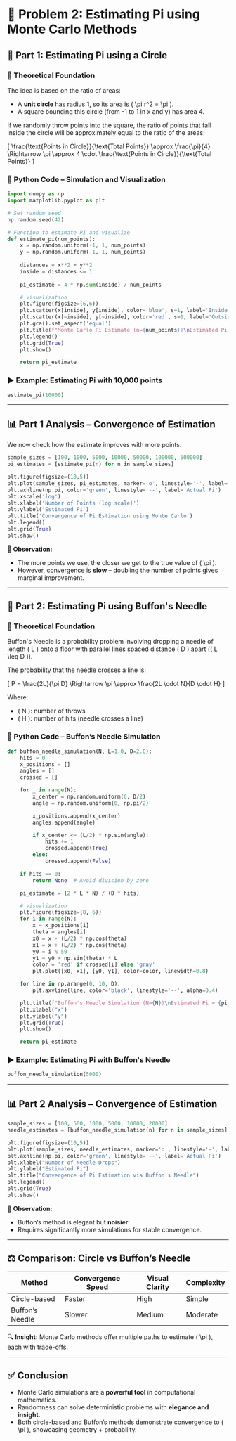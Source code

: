 # 🎯 Problem 2: Estimating Pi using Monte Carlo Methods

## 📌 Part 1: Estimating Pi using a Circle

### 📖 Theoretical Foundation

The idea is based on the ratio of areas:
- A **unit circle** has radius 1, so its area is \( \pi r^2 = \pi \).
- A square bounding this circle (from -1 to 1 in x and y) has area 4.

If we randomly throw points into the square, the ratio of points that fall inside the circle will be approximately equal to the ratio of the areas:

\[ \frac{\text{Points in Circle}}{\text{Total Points}} \approx \frac{\pi}{4} \Rightarrow \pi \approx 4 \cdot \frac{\text{Points in Circle}}{\text{Total Points}} \]

### 🐍 Python Code – Simulation and Visualization

```python
import numpy as np
import matplotlib.pyplot as plt

# Set random seed
np.random.seed(42)

# Function to estimate Pi and visualize
def estimate_pi(num_points):
    x = np.random.uniform(-1, 1, num_points)
    y = np.random.uniform(-1, 1, num_points)
    
    distances = x**2 + y**2
    inside = distances <= 1
    
    pi_estimate = 4 * np.sum(inside) / num_points

    # Visualization
    plt.figure(figsize=(6,6))
    plt.scatter(x[inside], y[inside], color='blue', s=1, label='Inside Circle')
    plt.scatter(x[~inside], y[~inside], color='red', s=1, label='Outside Circle')
    plt.gca().set_aspect('equal')
    plt.title(f"Monte Carlo Pi Estimate (n={num_points})\nEstimated Pi ≈ {pi_estimate:.5f}")
    plt.legend()
    plt.grid(True)
    plt.show()

    return pi_estimate
```

### ▶️ Example: Estimating Pi with 10,000 points

```python
estimate_pi(10000)
```

---

## 📊 Part 1 Analysis – Convergence of Estimation

We now check how the estimate improves with more points.

```python
sample_sizes = [100, 1000, 5000, 10000, 50000, 100000, 500000]
pi_estimates = [estimate_pi(n) for n in sample_sizes]

plt.figure(figsize=(10,5))
plt.plot(sample_sizes, pi_estimates, marker='o', linestyle='-', label='Estimated Pi')
plt.axhline(np.pi, color='green', linestyle='--', label='Actual Pi')
plt.xscale('log')
plt.xlabel('Number of Points (log scale)')
plt.ylabel('Estimated Pi')
plt.title('Convergence of Pi Estimation using Monte Carlo')
plt.legend()
plt.grid(True)
plt.show()
```

🧠 **Observation:**
- The more points we use, the closer we get to the true value of \( \pi \).
- However, convergence is **slow** – doubling the number of points gives marginal improvement.

---

## 📌 Part 2: Estimating Pi using Buffon's Needle

### 📖 Theoretical Foundation

Buffon's Needle is a probability problem involving dropping a needle of length \( L \) onto a floor with parallel lines spaced distance \( D \) apart (\( L \leq D \)).

The probability that the needle crosses a line is:

\[ P = \frac{2L}{\pi D} \Rightarrow \pi \approx \frac{2L \cdot N}{D \cdot H} \]

Where:
- \( N \): number of throws
- \( H \): number of hits (needle crosses a line)

### 🐍 Python Code – Buffon’s Needle Simulation

```python
def buffon_needle_simulation(N, L=1.0, D=2.0):
    hits = 0
    x_positions = []
    angles = []
    crossed = []

    for _ in range(N):
        x_center = np.random.uniform(0, D/2)
        angle = np.random.uniform(0, np.pi/2)

        x_positions.append(x_center)
        angles.append(angle)

        if x_center <= (L/2) * np.sin(angle):
            hits += 1
            crossed.append(True)
        else:
            crossed.append(False)

    if hits == 0:
        return None  # Avoid division by zero

    pi_estimate = (2 * L * N) / (D * hits)

    # Visualization
    plt.figure(figsize=(8, 6))
    for i in range(N):
        x = x_positions[i]
        theta = angles[i]
        x0 = x - (L/2) * np.cos(theta)
        x1 = x + (L/2) * np.cos(theta)
        y0 = i % 50
        y1 = y0 + np.sin(theta) * L
        color = 'red' if crossed[i] else 'gray'
        plt.plot([x0, x1], [y0, y1], color=color, linewidth=0.8)

    for line in np.arange(0, 10, D):
        plt.axvline(line, color='black', linestyle='--', alpha=0.4)

    plt.title(f"Buffon's Needle Simulation (N={N})\nEstimated Pi ≈ {pi_estimate:.5f}")
    plt.xlabel("x")
    plt.ylabel("y")
    plt.grid(True)
    plt.show()

    return pi_estimate
```

### ▶️ Example: Estimating Pi with Buffon's Needle

```python
buffon_needle_simulation(5000)
```

---

## 📊 Part 2 Analysis – Convergence of Estimation

```python
sample_sizes = [100, 500, 1000, 5000, 10000, 20000]
needle_estimates = [buffon_needle_simulation(n) for n in sample_sizes]

plt.figure(figsize=(10,5))
plt.plot(sample_sizes, needle_estimates, marker='o', linestyle='-', label="Estimated Pi")
plt.axhline(np.pi, color='green', linestyle='--', label='Actual Pi')
plt.xlabel("Number of Needle Drops")
plt.ylabel("Estimated Pi")
plt.title("Convergence of Pi Estimation via Buffon's Needle")
plt.legend()
plt.grid(True)
plt.show()
```

🧠 **Observation:**
- Buffon’s method is elegant but **noisier**.
- Requires significantly more simulations for stable convergence.

---

## ⚖️ Comparison: Circle vs Buffon’s Needle

| Method             | Convergence Speed | Visual Clarity | Complexity |
|--------------------|------------------|----------------|------------|
| Circle-based       | Faster           | High           | Simple     |
| Buffon’s Needle    | Slower           | Medium         | Moderate   |

🔍 **Insight:** Monte Carlo methods offer multiple paths to estimate \( \pi \), each with trade-offs.

---

## ✅ Conclusion

- Monte Carlo simulations are a **powerful tool** in computational mathematics.
- Randomness can solve deterministic problems with **elegance and insight**.
- Both circle-based and Buffon’s methods demonstrate convergence to \( \pi \), showcasing geometry + probability.
